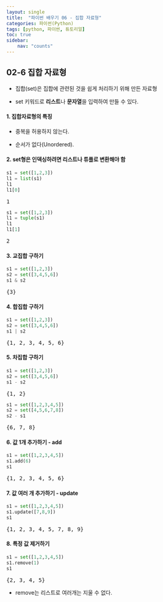 ```yaml
---
layout: single
title:  "파이썬 배우기 06 - 집합 자료형"
categories: 파이썬(Python)
tags: [python, 파이썬, 튜토리얼]
toc: true
sidebar:
    nav: "counts"
---
```

## 02-6 집합 자료형

- 집합(set)은 집합에 관련된 것을 쉽게 처리하기 위해 만든 자료형

- set 키워드로 **리스트**나 **문자열**을 입력하여 만들 수 있다.


#### 1. 집합자료형의 특징

- 중복을 허용하지 않는다.

- 순서가 없다(Unordered).


#### 2. set형은 인덱싱하려면 리스트나 튜플로 변환해야 함



```python
s1 = set([1,2,3])
l1 = list(s1)
l1
l1[0]
```

<pre>
1
</pre>

```python
s1 = set([1,2,3])
l1 = tuple(s1)
l1
l1[1]
```

<pre>
2
</pre>
#### 3. 교집합 구하기



```python
s1 = set([1,2,3])
s2 = set([3,4,5,6])
s1 & s2
```

<pre>
{3}
</pre>
#### 4. 합집합 구하기



```python
s1 = set([1,2,3])
s2 = set([3,4,5,6])
s1 | s2
```

<pre>
{1, 2, 3, 4, 5, 6}
</pre>
#### 5. 차집합 구하기



```python
s1 = set([1,2,3])
s2 = set([3,4,5,6])
s1 - s2
```

<pre>
{1, 2}
</pre>

```python
s1 = set([1,2,3,4,5])
s2 = set([4,5,6,7,8])
s2 - s1
```

<pre>
{6, 7, 8}
</pre>
#### 6. 값 1개 추가하기 - add



```python
s1 = set([1,2,3,4,5])
s1.add(6)
s1
```

<pre>
{1, 2, 3, 4, 5, 6}
</pre>
#### 7. 값 여러 개 추가하기 - update



```python
s1 = set([1,2,3,4,5])
s1.update([7,8,9])
s1
```

<pre>
{1, 2, 3, 4, 5, 7, 8, 9}
</pre>
#### 8. 특정 값 제거하기



```python
s1 = set([1,2,3,4,5])
s1.remove(1)
s1
```

<pre>
{2, 3, 4, 5}
</pre>
* remove는 리스트로 여러개는 지울 수 없다.

